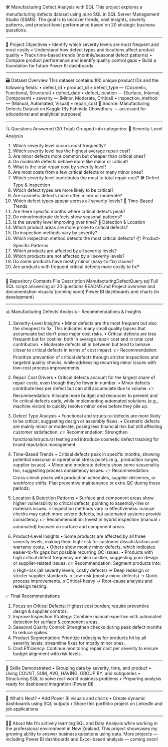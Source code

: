 🛠️ Manufacturing Defect Analysis with SQL
This project explores a manufacturing defects dataset using pure SQL in SQL Server Management Studio (SSMS). The goal is to uncover trends, cost insights, severity patterns, and product-level performance based on 20 strategic business questions.
________________________________________
📌 Project Objectives
•	Identify which severity levels are most frequent and most costly
•	Understand how defect types and locations affect product quality
•	Track time-based trends (monthly/seasonal defect patterns)
•	Compare product performance and identify quality control gaps
•	Build a foundation for future Power BI dashboards
________________________________________
🗃️ Dataset Overview
This dataset contains 100 unique product IDs and the following fields:
•	defect_id
•	product_id
•	defect_type — (Cosmetic, Functional, Structural)
•	defect_date
•	defect_location — (Surface, Internal, Component)
•	severity — (Minor, Moderate, Critical)
•	inspection_method — (Manual, Automated, Visual)
•	repair_cost
📎 Source: Manufacturing Defects Dataset on Kaggle
(By Fahmida Chowdhury — accessed for educational and analytical purposes)
________________________________________
🔍 Questions Answered (20 Total)
Grouped into categories:
🔴 Severity-Level Analysis
1.	Which severity level occurs most frequently?
2.	Which severity level has the highest average repair cost?
3.	Are minor defects more common but cheaper than critical ones?
4.	Do moderate defects behave more like minor or critical?
5.	What is the total repair cost by severity level?
6.	Are most costs from a few critical defects or many minor ones?
7.	Which severity level contributes the most to total repair cost?
🛠️ Defect Type & Inspection
8.	Which defect types are more likely to be critical?
9.	Are cosmetic defects more often minor or moderate?
10.	Which defect types appear across all severity levels?
📅 Time-Based Trends
11.	Are there specific months where critical defects peak?
12.	Do minor/moderate defects show seasonal patterns?
13.	Is the severity level improving over time?
🔎 Detection & Location
14.	Which product areas are more prone to critical defects?
15.	Do inspection methods vary by severity?
16.	Which inspection method detects the most critical defects?
📦 Product-Specific Patterns
17.	Which products are affected by all severity levels?
18.	Which products are not affected by all severity levels?
19.	Do some products have mostly minor (easy-to-fix) issues?
20.	Are products with frequent critical defects more costly to fix?
________________________________________
📂 Repository Contents
File	Description
ManufacturingDefectQuery.sql	Full SQL script answering all 20 questions
README.md	Project overview and documentation
visuals/ (coming soon)	Power BI dashboards and charts (in development)
________________________________________
📊 Manufacturing Defects Analysis – Recommendations & Insights
1. Severity-Level Insights
•	Minor defects are the most frequent but also the cheapest to fix. This indicates many small quality lapses that accumulate but don’t pose major cost risks.
•	Critical defects are less frequent but far costlier, both in average repair cost and in total cost contribution.
•	Moderate defects sit in between but tend to behave closer to critical defects in terms of cost impact.
👉 Recommendation: Prioritize prevention of critical defects through stricter inspections and targeted quality checks, while addressing recurring minor issues with low-cost process improvements.
2. Repair Cost Drivers
•	Critical defects account for the largest share of repair costs, even though they’re fewer in number.
•	Minor defects contribute less per defect but can still accumulate due to volume.
👉 Recommendation: Allocate more budget and resources to prevent and fix critical defects early, while implementing automated solutions (e.g., machine vision) to quickly resolve minor ones before they pile up.

3. Defect Type Analysis
•	Functional and structural defects are more likely to be critical, suggesting design or assembly flaws.
•	Cosmetic defects are mainly minor or moderate, posing less financial risk but still affecting customer satisfaction.
👉 Recommendation: Strengthen functional/structural testing and introduce cosmetic defect tracking for brand reputation management.

4. Time-Based Trends
•	Critical defects peak in specific months, showing potential seasonal or operational stress points (e.g., production surges, supplier issues).
•	Minor and moderate defects show some seasonality too, suggesting process consistency issues.
👉 Recommendation: Cross-check peaks with production schedules, supplier deliveries, or workforce shifts. Plan preventive maintenance or extra QC during those periods.

5. Location & Detection Patterns
•	Surface and component areas show higher vulnerability to critical defects, pointing to assembly-line or materials issues.
•	Inspection methods vary in effectiveness: manual checks may catch more severe defects, but automated systems provide consistency.
👉 Recommendation: Invest in hybrid inspection (manual + automated) focused on surface and component areas.

6. Product-Level Insights
•	Some products are affected by all three severity levels, making them high-risk for customer dissatisfaction and warranty costs.
•	Others show mostly minor defects, which indicates easier-to-fix gaps but possible recurring QC issues.
•	Products with high critical defect frequency are also costlier, suggesting poor design or supplier-related issues.
👉 Recommendation: Segment products into:
o	High-risk (all severity levels, costly defects) → Deep redesign or stricter supplier standards.
o	Low-risk (mostly minor defects) → Quick process improvements.
o	Critical-heavy → Root-cause analysis and redesign testing.

✅ Final Recommendations
1.	Focus on Critical Defects: Highest cost burden; require preventive design & supplier controls.
2.	Improve Inspection Strategy: Combine manual expertise with automated detection for surface & component areas.
3.	Seasonal Quality Control: Strengthen checks during peak defect months to reduce spikes.
4.	Product Segmentation: Prioritize redesigns for products hit by all severity levels; streamline fixes for mostly minor ones.
5.	Cost Efficiency: Continue monitoring repair cost per severity to ensure budget alignment with risk levels.
________________________________________
🧠 Skills Demonstrated
•	Grouping data by severity, time, and product
•	Using COUNT, SUM, AVG, HAVING, GROUP BY, and subqueries
•	Structuring SQL to solve real-world business problems
•	Preparing analysis ready for dashboard integration (Power BI)
________________________________________
🚀 What’s Next?
•	Add Power BI visuals and charts
•	Create dynamic dashboards using SQL outputs
•	Share this portfolio project on LinkedIn and job applications
________________________________________
👩‍💻 About Me
I’m actively learning SQL and Data Analysis while working in the professional environment in New Zealand. This project showcases my growing ability to answer business questions using data.
More projects — including Power BI dashboards and Excel-based analysis — coming soon!

